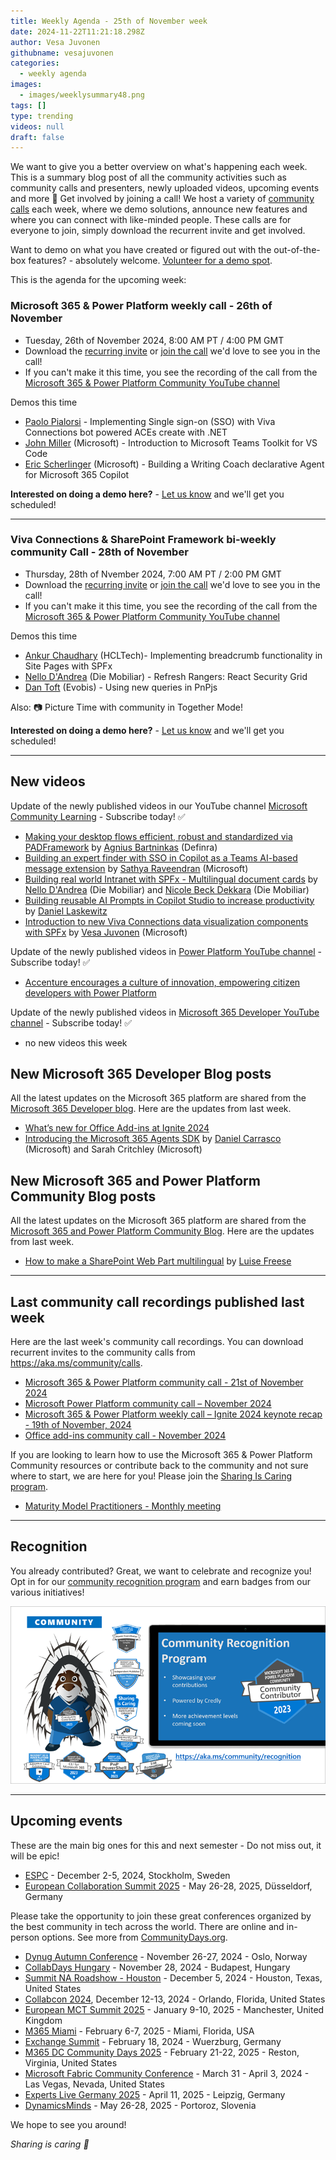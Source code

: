 ```yaml
---
title: Weekly Agenda - 25th of November week
date: 2024-11-22T11:21:18.298Z
author: Vesa Juvonen
githubname: vesajuvonen
categories:
  - weekly agenda
images:
  - images/weeklysummary48.png
tags: []
type: trending
videos: null
draft: false
---
```


We want to give you a better overview on what's happening each week. This is a summary blog post of all the community activities such as community calls and presenters, newly uploaded videos, upcoming events and more 🚀 
Get involved by joining a call! We host a variety of [community calls](https://aka.ms/community/calls) each week, where we demo solutions, announce new features and where you can connect with like-minded people. These calls are for everyone to join, simply download the recurrent invite and get involved. 

Want to demo on what you have created or figured out with the out-of-the-box features? - absolutely welcome. [Volunteer for a demo spot](https://aka.ms/community/request/demo).

This is the agenda for the upcoming week:

### Microsoft 365 & Power Platform weekly call - 26th of November

* Tuesday, 26th of November 2024, 8:00 AM PT / 4:00 PM GMT
* Download the [recurring invite](https://aka.ms/m365-dev-call) or [join the call](https://aka.ms/m365-dev-call-join) we'd love to see you in the call!
* If you can't make it this time, you see the recording of the call from the [Microsoft 365 & Power Platform Community YouTube channel](https://www.youtube.com/playlist?list=PLR9nK3mnD-OUQOW86tT5dkCRQAVGY7DlH)

Demos this time

* [Paolo Pialorsi](https://www.linkedin.com/in/paolopialorsi/) - Implementing Single sign-on (SSO) with Viva Connections bot powered ACEs create with .NET
* [John Miller](https://www.linkedin.com/in/therealjohn/) (Microsoft) - Introduction to Microsoft Teams Toolkit for VS Code
* [Eric Scherlinger](https://www.linkedin.com/in/ericsche/) (Microsoft) -  Building a Writing Coach declarative Agent for Microsoft 365 Copilot


**Interested on doing a demo here?** - [Let us know](https://aka.ms/community/request/demo) and we'll get you scheduled!

---


### Viva Connections & SharePoint Framework bi-weekly community Call - 28th of November

* Thursday, 28th of Nvember 2024, 7:00 AM PT / 2:00 PM GMT
* Download the [recurring invite](https://aka.ms/spdev-spfx-call) or [join the call](https://aka.ms/spdev-spfx-call-join) we'd love to see you in the call!
* If you can't make it this time, you see the recording of the call from the [Microsoft 365 & Power Platform Community YouTube channel](https://www.youtube.com/watch?v=gAqUr9wa2_0&list=PLR9nK3mnD-OURfm5Ypu-wK52cxBv_gXCA)

Demos this time

* [Ankur Chaudhary](https://www.linkedin.com/in/ankur-chaudhary-75411a48/) (HCLTech)- Implementing breadcrumb functionality in Site Pages with SPFx
* [Nello D'Andrea](https://www.linkedin.com/in/nello-d-andrea/) (Die Mobiliar) - Refresh Rangers: React Security Grid
* [Dan Toft](https://www.linkedin.com/in/dan-toft/) (Evobis) - Using new queries in PnPjs


Also: 📷 Picture Time with community in Together Mode!

**Interested on doing a demo here?** - [Let us know](https://aka.ms/community/request/demo) and we'll get you scheduled!

---

## New videos 

Update of the newly published videos in our YouTube channel [Microsoft Community Learning](https://www.youtube.com/@MicrosoftCommunityLearning) - Subscribe today! ✅

* [Making your desktop flows efficient, robust and standardized via PADFramework](https://www.youtube.com/watch?v=l_aIjIP-xAs) by [Agnius Bartninkas](https://www.linkedin.com/in/agnius-bartninkas/) (Definra)
* [Building an expert finder with SSO in Copilot as a Teams AI-based message extension](https://www.youtube.com/watch?v=IcFyHzEKQEQ) by [Sathya Raveendran](https://www.linkedin.com/in/sathyanarayananriimb) (Microsoft) 
* [Building real world Intranet with SPFx - Multilingual document cards](https://www.youtube.com/watch?v=SJAcevZs0Nw) by [Nello D'Andrea](https://www.linkedin.com/in/nello-d-andrea) (Die Mobiliar) and [Nicole Beck Dekkara](https://www.linkedin.com/in/nicole-beck-dekkara) (Die Mobiliar) 
* [Building reusable AI Prompts in Copilot Studio to increase productivity](https://www.youtube.com/watch?v=4UdtdtIxL0s) by [Daniel Laskewitz](https://www.linkedin.com/in/laskewitz) 
* [Introduction to new Viva Connections data visualization components with SPFx](https://www.youtube.com/watch?v=TblNrorcWEg) by [Vesa Juvonen](https://www.linkedin.com/in/vesajuvonen) (Microsoft) 


Update of the newly published videos in [Power Platform YouTube channel](https://www.youtube.com/@mspowerplatform) - Subscribe today! ✅

* [Accenture encourages a culture of innovation, empowering citizen developers with Power Platform](https://www.youtube.com/watch?v=NDiIpUfI6Tk)


Update of the newly published videos in [Microsoft 365 Developer YouTube channel](https://www.youtube.com/@Microsoft365Developer) - Subscribe today! ✅

* no new videos this week


## New Microsoft 365 Developer Blog posts

All the latest updates on the Microsoft 365 platform are shared from the [Microsoft 365 Developer blog](https://devblogs.microsoft.com/microsoft365dev/). Here are the updates from last week.

* [What’s new for Office Add-ins at Ignite 2024](https://devblogs.microsoft.com/microsoft365dev/whats-new-for-office-add-ins-at-ignite-2024/)
* [Introducing the Microsoft 365 Agents SDK](https://devblogs.microsoft.com/microsoft365dev/introducing-the-microsoft-365-agents-sdk/) by [Daniel Carrasco](https://www.linkedin.com/in/danielserver/) (Microsoft) and Sarah Critchley (Microsoft)



## New Microsoft 365 and Power Platform Community Blog posts

All the latest updates on the Microsoft 365 platform are shared from the [Microsoft 365 and Power Platform Community Blog](https://pnp.github.io/blog/). Here are the updates from last week.

* [How to make a SharePoint Web Part multilingual](https://pnp.github.io/blog/post/how-to-make-an-spfx-web-part-multilingual) by [Luise Freese](https://linkedin.com/in/luisefreese) 

---

## Last community call recordings published last week

Here are the last week's community call recordings. You can download recurrent invites to the community calls from https://aka.ms/community/calls.

* [Microsoft 365 & Power Platform community call - 21st of November 2024](https://www.youtube.com/watch?v=Kbh6EVQ_bKA)
* [Microsoft Power Platform community call – November 2024](https://www.youtube.com/watch?v=iwIfsFIjMoQ)
* [Microsoft 365 & Power Platform weekly call – Ignite 2024 keynote recap - 19th of November, 2024](https://www.youtube.com/watch?v=siQ8Z5cc80c)
* [Office add-ins community call - November 2024](https://www.youtube.com/watch?v=hJ8fY2IxJKU)


If you are looking to learn how to use the Microsoft 365 & Power Platform Community resources or contribute back to the community and not sure where to start, we are here for you! Please join the [Sharing Is Caring program](https://pnp.github.io/sharing-is-caring/).

* [Maturity Model Practitioners - Monthly meeting](https://aka.ms/mm4m365/invite)

---

## Recognition

You already contributed? Great, we want to celebrate and recognize you! Opt in for our [community recognition program](https://pnp.github.io/recognitionprogram/) and earn badges from our various initiatives! 

![together-221201.png](images/community-recognization-program.png)

---

## Upcoming events

These are the main big ones for this and next semester - Do not miss out, it will be epic!

* [ESPC](https://www.sharepointeurope.com/) - December 2-5, 2024, Stockholm, Sweden
* [European Collaboration Summit 2025](https://collabsummit.eu/) - May 26-28, 2025, Düsseldorf, Germany

Please take the opportunity to join these great conferences organized by the best community in tech across the world. There are online and in-person options. See more from [CommunityDays.org](https://www.communitydays.org/).

* [Dynug Autumn Conference](https://www.communitydays.org/event/2024-11-26/dynug-autumn-conference) - November 26-27, 2024 - Oslo, Norway
* [CollabDays Hungary](https://www.communitydays.org/event/2024-11-28/collabdays-hungary-2024) - November 28, 2024 - Budapest, Hungary
* [Summit NA Roadshow - Houston](https://www.communitydays.org/event/2024-12-05/summit-na-roadshow-houston) - December 5, 2024 - Houston, Texas, United States
* [Collabcon 2024](https://www.communitydays.org/event/2024-12-12/collabcon-2024), December 12-13, 2024 - Orlando, Florida, United States
* [European MCT Summit 2025](https://www.communitydays.org/event/2025-01-09/european-mct-summit-2025) - January 9-10, 2025 - Manchester, United Kingdom
* [M365 Miami](https://www.communitydays.org/event/2025-02-06/m365-miami) - February 6-7, 2025 - Miami, Florida, USA
* [Exchange Summit](https://www.communitydays.org/event/2025-02-18/exchange-summit-2025) - February 18, 2024 - Wuerzburg, Germany
* [M365 DC Community Days 2025](https://www.communitydays.org/event/2025-02-21/m365-dc-community-days-2025) - February 21-22, 2025 - Reston, Virginia, United States
* [Microsoft Fabric Community Conference](https://www.communitydays.org/event/2025-03-31/microsoft-fabric-community-conference) - March 31 - April 3, 2024 - Las Vegas, Nevada, United States
* [Experts Live Germany 2025](https://www.communitydays.org/event/2025-04-11/experts-live-germany-2025) - April 11, 2025 - Leipzig, Germany
* [DynamicsMinds](https://www.communitydays.org/event/2025-05-26/dynamicsminds-2025) - May 26-28, 2025 - Portoroz, Slovenia

We hope to see you around!

_Sharing is caring 🧡_
